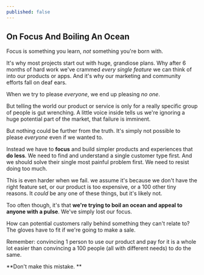 ```yaml
---
published: false
---
```


## On Focus And Boiling An Ocean

Focus is something you learn, _not_ something you're born with. 

It's why most projects start out with huge, grandiose plans. Why after 6 months of hard work we've crammed _every single feature_ we can think of into our products or apps. And it's why our marketing and community efforts fall on deaf ears. 

When we try to please _everyone_, we end up pleasing _no one_.

But telling the world our product or service is only for a really specific group of people is gut wrenching. A little voice inside tells us we're ignoring a huge potential part of the market, that failure is imminent.

But nothing could be further from the truth. It's simply not possible to please _everyone_ even if we wanted to. 

Instead we have to **focus** and build simpler products and experiences that **do less**. We need to find and understand a single customer type first. And we should solve their single most painful problem first. We need to resist doing too much. 

This is even harder when we fail. we assume it's because we don't have the right feature set, or our product is too expensive, or a 100 other tiny reasons. It _could_ be any one of these things, but it's likely not.

Too often though, it's that **we're trying to boil an ocean and appeal to anyone with a pulse**. We've simply lost our focus.

How can potential customers rally behind something they can't relate to? The gloves have to fit if we're going to make a sale.

Remember: convincing 1 person to use our product and pay for it is a whole lot easier than convincing a 100 people (all with different needs) to do the same. 

**Don't make this mistake. **